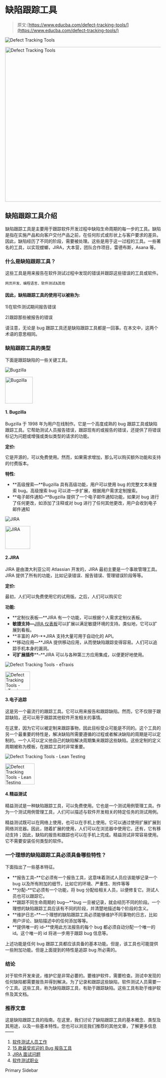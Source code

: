 # 缺陷跟踪工具

> 原文:[https://www.educba.com/defect-tracking-tools/](https://www.educba.com/defect-tracking-tools/)

![Defect Tracking Tools](../Images/41acf1722c73b189a395f083523811e3.png)

<noscript><img class="alignnone size-full wp-image-191341" src="../Images/41acf1722c73b189a395f083523811e3.png" alt="Defect Tracking Tools" width="900" height="500" data-original-src="https://cdn.educba.com/academy/wp-content/uploads/2019/07/Defect-Tracking-Tools.png"/></noscript>

## 缺陷跟踪工具介绍

缺陷跟踪工具是主要用于跟踪软件开发过程中缺陷生命周期的每一步的工具。缺陷是指在实施产品和向客户交付产品之前，在任何形式或形状上与客户要求的差异。因此，缺陷经历了不同的阶段，需要被处理。这些是用于这一过程的工具。一些著名的工具，以实现螳螂，JIRA，大本营，团队合作项目，雷德布斯，Asana 等。

### 什么是缺陷跟踪工具？

这些工具是用来报告在软件测试过程中发现的错误并跟踪这些错误的工具或软件。

<small>网页开发、编程语言、软件测试&其他</small>

#### 因此，缺陷跟踪工具的使用可以被称为:

1)在软件测试期间报告错误

2)跟踪那些被报告的错误

请注意，无论是 bug 跟踪工具还是缺陷跟踪工具都是一回事。在本文中，这两个术语的意思相同。

### 缺陷跟踪工具的类型

下面是跟踪缺陷的一些关键工具。

![Bugzilla](../Images/cbd74626f3171ce34f613f255824b5fb.png)

<noscript><img class=" wp-image-191368 alignleft" src="../Images/cbd74626f3171ce34f613f255824b5fb.png" alt="Bugzilla" width="89" height="86" data-original-src="https://cdn.educba.com/academy/wp-content/uploads/2019/07/Bugzilla.png"/></noscript>

#### 1\. Bugzilla

Bugzilla 于 1998 年为用户在线制作。它是一个高度成熟的 bug 跟踪工具或缺陷跟踪工具。它帮助测试人员报告错误，跟踪现有的或报告的错误，还提供了将错误标记为问题或增强或类似类型的请求的功能。

**定价:**

它是开源的，可以免费使用。然而，如果需求增加，那么可以购买额外功能和支持的付费版本。

**特性:**

*   **高级搜索—**Bugzilla 具有高级功能，用户可以使用 bug 的完整文本来搜索 bug。高级搜索 bug 可以进一步扩展，根据用户需求定制搜索。
*   **电子邮件通知–**Bugzilla 提供了一个电子邮件通知功能，如果对 bug 进行了任何更改，如添加了注释或对 bug 进行了任何其他更改，用户会收到电子邮件通知

![JIRA](../Images/c48d7a85a16e21770103993515c5d0c1.png)

<noscript><img class="alignleft wp-image-191371 " src="../Images/c48d7a85a16e21770103993515c5d0c1.png" alt="JIRA" width="81" height="74" data-original-src="https://cdn.educba.com/academy/wp-content/uploads/2019/07/Jira-1.png"/></noscript>

#### 2.JIRA

JIRA 是由澳大利亚公司 Atlassian 开发的，JIRA 最初主要是一个事故管理工具。JIRA 提供了所有的功能，比如记录错误、报告错误、管理错误阶段等等。

**定价:**

最初，人们可以免费使用它的试用版。之后，人们可以购买它

**功能:**

*   **定制仪表板—**JIRA 有一个功能，可以根据个人需求定制仪表板。
*   **敏捷支持—**[JIRA 仪表板](https://www.educba.com/jira-dashboard/)可以扩展以满足敏捷环境的支持。类似地，它可以扩展到看板。
*   **丰富的 API–**JIRA 支持大量可用于自动化的 API。
*   **移动应用—**JIRA 提供移动应用，从而使缺陷跟踪变得容易。人们可以追踪手机本身的漏洞。
*   **可扩展插件****–**JIRA 可以与各种第三方应用集成，以便更好地使用。

![Defect Tracking Tools - eTraxis](../Images/bc98cde5b050a3674a7cd39975b9969f.png)

<noscript><img class="alignleft wp-image-191372" src="../Images/bc98cde5b050a3674a7cd39975b9969f.png" alt="Defect Tracking Tools - eTraxis" width="80" height="60" data-original-src="https://cdn.educba.com/academy/wp-content/uploads/2019/07/eTraxis.png"/></noscript>

#### 3.电子追踪

这是另一个最流行的跟踪工具。它可以用来报告和跟踪缺陷。然而，它不仅限于跟踪缺陷，还可以用于跟踪其他软件开发相关的事情。

在这里，因为它可以被定制来跟踪事物，因此目标受众可能是不同的。这个工具的另一个最重要的特性是，解决缺陷所需要遵循的过程或者解决缺陷的周期是可以定制的。一个人可以定义他自己的缺陷解决周期集来跟踪这些缺陷。这些定制的定义周期被称为模板，在跟踪工具时非常重要。

![Defect Tracking Tools - Lean Testing](../Images/5c6fbd7a67817768bfb49ed028ea0af9.png)

<noscript><img class="alignleft wp-image-191373" src="../Images/5c6fbd7a67817768bfb49ed028ea0af9.png" alt="Defect Tracking Tools - Lean Testing" width="95" height="68" data-original-src="https://cdn.educba.com/academy/wp-content/uploads/2019/07/Lean-Testing.png"/></noscript>

#### 4.精益测试

精益测试是一种缺陷跟踪工具，可以免费使用。它也是一个测试用例管理工具。作为一个测试用例管理工具，人们可以描述与软件开发相关的特定任务的测试用例。

精益测试既可以在网络上使用，也可以在手机上使用。它可以通过使用扩展扩展到网络浏览器。因此，随着扩展的使用，人们可以在浏览器中使用它。还有，它有移动支持；因此，缺陷的报告和跟踪也可以在手机上完成。精益测试非常容易使用。它不需要安装任何类型的软件。

### 一个理想的缺陷跟踪工具必须具备哪些特性？

下面指出了一些基本特征。

*   **报告工具–**它必须有一个报告工具，这意味着测试人员应该能够记录一个 bug 以及所有附加的细节，比如它的环境、严重性、附件等等
*   **分配–**它必须有一个功能，将 bug 分配给相关人员，以便修复它。测试人员也可以跟踪它。
*   **跟踪不同生命周期的 bug—**bug 一旦被记录，就会经历不同的阶段。一个理想的缺陷跟踪工具应该有不同的阶段，并清楚地描述每个阶段的含义。
*   **维护日志–**一个理想的缺陷跟踪工具必须能够维护不同事物的日志，比如用户评论、缺陷描述中的任何添加等等。
*   **提供唯一的 id–**使用此方法报告的每个 bug 都必须自动分配一个唯一的 id。这个唯一的 id 将进一步用于跟踪 bug 信息等。

上述功能是任何 bug 跟踪工具都应该具备的基本功能。但是，该工具也可能提供一些附加功能。但是上面提到的特性是追踪 bug 所必需的。

### 结论

对于软件开发来说，维护它是非常必要的。要维护软件，需要检查。测试中发现的任何缺陷都需要报告并得到解决。为了记录和跟踪这些缺陷，软件测试人员需要一个工具。这些工具，称为缺陷跟踪工具，有助于跟踪缺陷。这些工具有助于维护软件及其文档。

### 推荐文章

这是缺陷跟踪工具的指南。在这里，我们讨论了缺陷跟踪工具的基本概念、类型及其用途，以及一些基本特性。您也可以浏览我们推荐的其他文章，了解更多信息——

1.  [软件测试人员工作](https://www.educba.com/software-tester-work/)
2.  [15 款最受欢迎的 Bug 报告工具](https://www.educba.com/15-best-bug-reporting-tools/)
3.  [JIRA 面试问题](https://www.educba.com/jira-interview-questions/)
4.  [软件测试职业](https://www.educba.com/careers-in-software-testing/)

<footer class="entry-footer">

<aside class="sidebar sidebar-primary widget-area" role="complementary" aria-label="Primary Sidebar">Primary Sidebar</aside>

</footer>